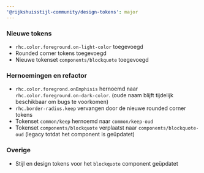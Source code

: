 ```yaml
---
'@rijkshuisstijl-community/design-tokens': major
---
```


### Nieuwe tokens

- `rhc.color.foreground.on-light-color` toegevoegd
- Rounded corner tokens toegevoegd
- Nieuwe tokenset `components/blockquote` toegevoegd

### Hernoemingen en refactor

- `rhc.color.foregrond.onEmphisis` hernoemd naar `rhc.color.foreground.on-dark-color`. (oude naam blijft tijdelijk beschikbaar om bugs te voorkomen)
- `rhc.border-radius.keep` vervangen door de nieuwe rounded corner tokens
- Tokenset `common/keep` hernoemd naar `common/keep-oud`
- Tokenset `components/blockquote` verplaatst naar `components/blockquote-oud` (legacy totdat het component is geüpdatet)

### Overige

- Stijl en design tokens voor het `blockquote` component geüpdatet
